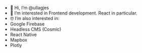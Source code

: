 - 👋 Hi, I’m @ullagjes
- 👀 I’m interested in Frontend development. React in particular.
- 🤓 I’m also interested in: 
- Google Firebase
- Headless CMS (Cosmic)
- React Native
- Mapbox
- Plotly


<!---
ullagjes/ullagjes is a ✨ special ✨ repository because its `README.md` (this file) appears on your GitHub profile.
You can click the Preview link to take a look at your changes.
--->
